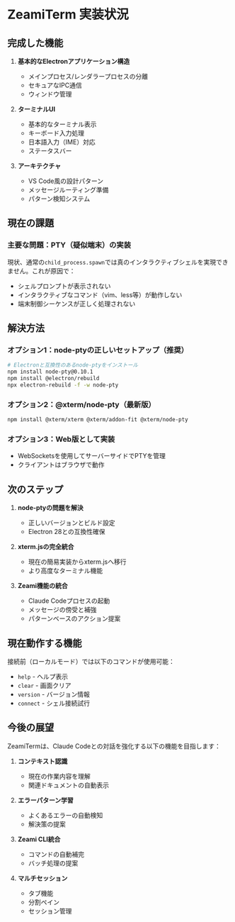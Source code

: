 # ZeamiTerm 実装状況

## 完成した機能

1. **基本的なElectronアプリケーション構造**
   - メインプロセス/レンダラープロセスの分離
   - セキュアなIPC通信
   - ウィンドウ管理

2. **ターミナルUI**
   - 基本的なターミナル表示
   - キーボード入力処理
   - 日本語入力（IME）対応
   - ステータスバー

3. **アーキテクチャ**
   - VS Code風の設計パターン
   - メッセージルーティング準備
   - パターン検知システム

## 現在の課題

### 主要な問題：PTY（疑似端末）の実装

現状、通常の`child_process.spawn`では真のインタラクティブシェルを実現できません。これが原因で：
- シェルプロンプトが表示されない
- インタラクティブなコマンド（vim、less等）が動作しない
- 端末制御シーケンスが正しく処理されない

## 解決方法

### オプション1：node-ptyの正しいセットアップ（推奨）
```bash
# Electronと互換性のあるnode-ptyをインストール
npm install node-pty@0.10.1
npm install @electron/rebuild
npx electron-rebuild -f -w node-pty
```

### オプション2：@xterm/node-pty（最新版）
```bash
npm install @xterm/xterm @xterm/addon-fit @xterm/node-pty
```

### オプション3：Web版として実装
- WebSocketsを使用してサーバーサイドでPTYを管理
- クライアントはブラウザで動作

## 次のステップ

1. **node-ptyの問題を解決**
   - 正しいバージョンとビルド設定
   - Electron 28との互換性確保

2. **xterm.jsの完全統合**
   - 現在の簡易実装からxterm.jsへ移行
   - より高度なターミナル機能

3. **Zeami機能の統合**
   - Claude Codeプロセスの起動
   - メッセージの傍受と補強
   - パターンベースのアクション提案

## 現在動作する機能

接続前（ローカルモード）では以下のコマンドが使用可能：
- `help` - ヘルプ表示
- `clear` - 画面クリア
- `version` - バージョン情報
- `connect` - シェル接続試行

## 今後の展望

ZeamiTermは、Claude Codeとの対話を強化する以下の機能を目指します：

1. **コンテキスト認識**
   - 現在の作業内容を理解
   - 関連ドキュメントの自動表示

2. **エラーパターン学習**
   - よくあるエラーの自動検知
   - 解決策の提案

3. **Zeami CLI統合**
   - コマンドの自動補完
   - バッチ処理の提案

4. **マルチセッション**
   - タブ機能
   - 分割ペイン
   - セッション管理